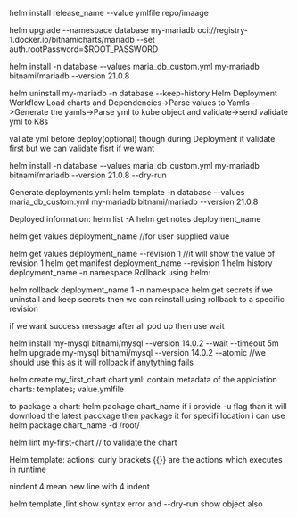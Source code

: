 helm install release_name --value ymlfile repo/imaage


helm upgrade --namespace database my-mariadb oci://registry-1.docker.io/bitnamicharts/mariadb --set auth.rootPassword=$ROOT_PASSWORD

helm install -n database --values maria_db_custom.yml my-mariadb bitnami/mariadb --version 21.0.8

helm uninstall my-mariadb -n database --keep-history
Helm Deployment Workflow
Load charts and Dependencies->Parse values to Yamls ->Generate the yamls->Parse yml to kube object and validate->send validate yml to K8s

valiate yml before deploy(optional) though during Deployment it validate first but we can validate fisrt if we want

helm install -n database --values maria_db_custom.yml my-mariadb bitnami/mariadb --version 21.0.8 --dry-run

Generate deployments yml:
helm template -n database --values maria_db_custom.yml my-mariadb bitnami/mariadb --version 21.0.8

Deployed information:
helm list -A
helm get notes deployment_name

helm get values deployment_name  //for user supplied value


helm get values deployment_name --revision 1 //it will show the value of revision 1
helm get manifest deployment_name --revision 1
helm history deployment_name -n namespace
Rollback using helm:

helm rollback deployment_name 1 -n namespace
helm get secrets
if we uninstall and keep secrets then we can reinstall using rollback to a specific revision

if we want success message after all pod up then use wait

helm install my-mysql bitnami/mysql --version 14.0.2 --wait --timeout 5m
helm upgrade my-mysql bitnami/mysql --version 14.0.2 --atomic //we should use this as it will rollback if anytything fails


helm create my_first_chart
chart.yml: contain metadata of the applciation
charts:
templates;
value.ymlfile

to package a chart:
helm package chart_name  if i provide -u flag than it will download the latest pacckage then package it
for specifi location i can use helm package chart_name -d /root/

helm lint my-first-chart // to validate the chart


Helm template:
actions: curly brackets {{}} are the actions which executes in runtime

nindent 4 mean new line with 4 indent

helm template ,lint show syntax error and --dry-run show object also
